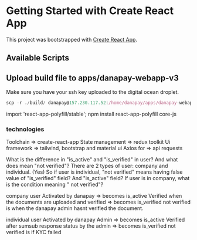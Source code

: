 # Getting Started with Create React App

This project was bootstrapped with [Create React App](https://github.com/facebook/create-react-app).

## Available Scripts

## Upload build file to apps/danapay-webapp-v3

Make sure you have your ssh key uploaded to the digital ocean droplet.

```js
scp -r ./build/ danapay@157.230.117.52:/home/danapay/apps/danapay-webapp-v3
```

import 'react-app-polyfill/stable';
npm install react-app-polyfill core-js

### technologies

Toolchain => create-react-app
State management => redux toolkit
Ui framework => tailwind, bootstrap and material ui
Axios for => api requests

What is the difference in "is_active" and "is_verified" in user?
And what does mean "not verified"?
There are 2 types of user: company and individual. (Yes)
So if user is individual, "not verified" means having false value of "is_verified" field? And  "is_active" field? If user is in company, what is the condition meaning " not verified"?

company user 
Activated by danapay => becomes is_active
Verified when the documents are uploaded and verified => becomes is_verified
not verified is when the danapay admin hasnt verified the document.


individual user
Activated by danapay Admin => becomes is_active
Verified after sumsub response status by the admin  => becomes is_verified
not verified is if KYC failed 